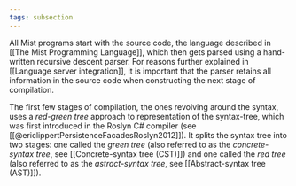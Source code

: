```yaml
---
tags: subsection
---
```


All Mist programs start with the source code, the language described in [[The Mist Programming Language]], which then gets parsed using a hand-written recursive descent parser. For reasons further explained in [[Language server integration]], it is important that the parser retains all information in the source code when constructing the next stage of compilation.

The first few stages of compilation, the ones revolving around the syntax, uses a _red-green tree_ approach to representation of the syntax-tree, which was first introduced in the Roslyn C# compiler (see [[@ericlippertPersistenceFacadesRoslyn2012]]). It splits the syntax tree into two stages: one called the _green tree_ (also referred to as the _concrete-syntax tree_, see [[Concrete-syntax tree (CST)]]) and one called the _red tree_ (also referred to as the _astract-syntax tree_, see [[Abstract-syntax tree (AST)]]).
